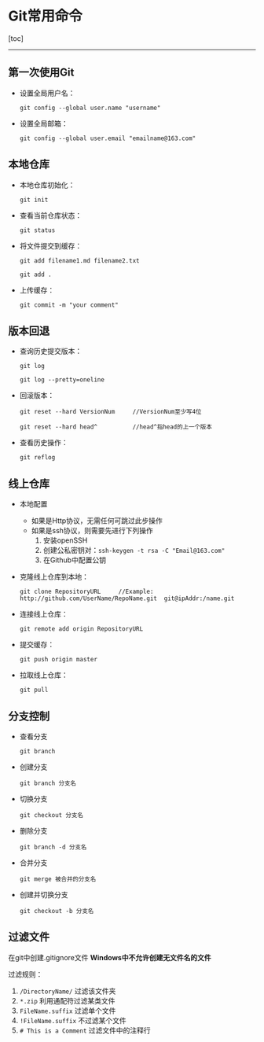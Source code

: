 # Git常用命令

[toc]

---

## 第一次使用Git

* 设置全局用户名：

  ``git config --global user.name "username"``

* 设置全局邮箱：

  ``git config --global user.email "emailname@163.com"``
  

## 本地仓库

* 本地仓库初始化：

  ``git init``

* 查看当前仓库状态：

  ``git status``

* 将文件提交到缓存：

  ``git add filename1.md filename2.txt``

  ``git add .``

* 上传缓存：

  ``git commit -m "your comment"``

## 版本回退

* 查询历史提交版本：

  ``git log``

  ``git log --pretty=oneline``

* 回滚版本：

  ``git reset --hard VersionNum 	//VersionNum至少写4位``

  ``git reset --hard head^ 			//head^指head的上一个版本 ``

* 查看历史操作：

  ``git reflog``

## 线上仓库

* 本地配置
  * 如果是Http协议，无需任何可跳过此步操作
  * 如果是ssh协议，则需要先进行下列操作
    1. 安装openSSH
    2. 创建公私密钥对：``ssh-keygen -t rsa -C "Email@163.com"``
    3. 在Github中配置公钥

* 克隆线上仓库到本地：

  ``git clone RepositoryURL		//Example: http://github.com/UserName/RepoName.git  git@ipAddr:/name.git``

* 连接线上仓库：

  ``git remote add origin RepositoryURL ``

* 提交缓存：

  ``git push origin master`` 

* 拉取线上仓库：

  ``git pull``

## 分支控制

* 查看分支

  ``git branch``

* 创建分支

  ``git branch 分支名 ``

* 切换分支

  ``git checkout 分支名``

* 删除分支

  ``git branch -d 分支名``

* 合并分支

  ``git merge 被合并的分支名``

* 创建并切换分支

  ``git checkout -b 分支名``

## 过滤文件

在git中创建.gitignore文件 **Windows中不允许创建无文件名的文件**

过滤规则：

1. ``/DirectoryName/``	过滤该文件夹
2. ``*.zip`` 利用通配符过滤某类文件
3. ``FileName.suffix`` 过滤单个文件
4. ``!FileName.suffix`` 不过滤某个文件
5. ``# This is a Comment`` 过滤文件中的注释行